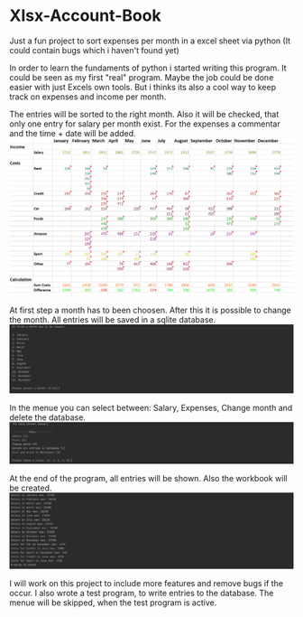 # Xlsx-Account-Book
Just a fun project to sort expenses per month in a excel sheet via python (It could contain bugs which i haven't found yet)

In order to learn the fundaments of python i started writing this program. It could be seen as my first "real" program. 
Maybe the job could be done easier with just Excels own tools. But i thinks its also a cool way to keep track on expenses and income per month.


The entries will be sorted to the right month. Also it will be checked, that only one entry for salary per month exist.
For the expenses a commentar and the time + date will be added.
![alt text](https://github.com/SvenMuth/Xlsx-Account-Book/blob/main/pictures/excel.PNG?raw=true)

At first step a month has to been choosen. After this it is possible to change the month.
All entries will be saved in a sqlite database.
![alt text](https://github.com/SvenMuth/Xlsx-Account-Book/blob/main/pictures/months.PNG?raw=true)

In the menue you can select between: Salary, Expenses, Change month and delete the database. 
![alt text](https://github.com/SvenMuth/Xlsx-Account-Book/blob/main/pictures/menue.PNG?raw=true)

At the end of the program, all entries will be shown. Also the workbook will be created. 
![alt text](https://github.com/SvenMuth/Xlsx-Account-Book/blob/main/pictures/changes.PNG?raw=true)

I will work on this project to include more features and remove bugs if the occur.
I also wrote a test program, to write entries to the database. 
The menue will be skipped, when the test program is active.
